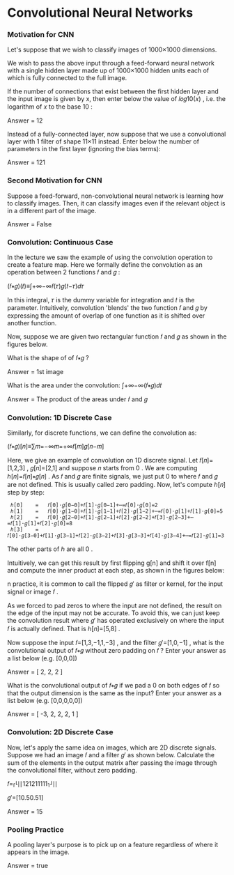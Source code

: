 # Convolutional Neural Networks


### Motivation for CNN


Let's suppose that we wish to classify images of  1000×1000  dimensions.

We wish to pass the above input through a feed-forward neural network with a single hidden layer made up of  1000×1000  hidden units each of which is fully connected to the full image.

If the number of connections that exist between the first hidden layer and the input image is given by x, then enter below the value of  𝑙𝑜𝑔10(𝑥) , i.e. the logarithm of  𝑥  to the base  10 :

Answer = 12

Instead of a fully-connected layer, now suppose that we use a convolutional layer with  1  filter of shape  11×11  instead. Enter below the number of parameters in the first layer (ignoring the bias terms):

Answer = 121


### Second Motivation for CNN

Suppose a feed-forward, non-convolutional neural network is learning how to classify images. Then, it can classify images even if the relevant object is in a different part of the image.

Answer = False


### Convolution: Continuous Case

In the lecture we saw the example of using the convolution operation to create a feature map. Here we formally define the convolution as an operation between 2 functions  𝑓  and  𝑔 :

(𝑓∗𝑔)(𝑡)≡∫+∞−∞𝑓(𝜏)𝑔(𝑡−𝜏)𝑑𝜏 
 
In this integral,  𝜏  is the dummy variable for integration and  𝑡  is the parameter. Intuitively, convolution 'blends' the two function  𝑓  and  𝑔  by expressing the amount of overlap of one function as it is shifted over another function.

Now, suppose we are given two rectangular function  𝑓  and  𝑔  as shown in the figures below.


What is the shape of of  𝑓∗𝑔 ?

Answer = 1st image

What is the area under the convolution:  ∫+∞−∞(𝑓∗𝑔)𝑑𝑡

Answer = The product of the areas under  𝑓  and  𝑔


### Convolution: 1D Discrete Case


Similarly, for discrete functions, we can define the convolution as:

(𝑓∗𝑔)[𝑛]≡∑𝑚=−∞𝑚=+∞𝑓[𝑚]𝑔[𝑛−𝑚] 
 
Here, we give an example of convolution on 1D discrete signal.
Let  𝑓[𝑛]=[1,2,3] ,  𝑔[𝑛]=[2,1]  and suppose  𝑛  starts from  0 . We are computing  ℎ[𝑛]=𝑓[𝑛]∗𝑔[𝑛] .
As  𝑓  and  𝑔  are finite signals, we just put  0  to where  𝑓  and  𝑔  are not defined. This is usually called zero padding. Now, let's compute  ℎ[𝑛]  step by step:

 	 ℎ[0] 	 = 	 𝑓[0]⋅𝑔[0−0]+𝑓[1]⋅𝑔[0−1]+⋯=𝑓[0]⋅𝑔[0]=2 	 	 
 	 ℎ[1] 	 = 	 𝑓[0]⋅𝑔[1−0]+𝑓[1]⋅𝑔[1−1]+𝑓[2]⋅𝑔[1−2]+⋯=𝑓[0]⋅𝑔[1]+𝑓[1]⋅𝑔[0]=5 	 	 
 	 ℎ[2] 	 = 	 𝑓[0]⋅𝑔[2−0]+𝑓[1]⋅𝑔[2−1]+𝑓[2]⋅𝑔[2−2]+𝑓[3]⋅𝑔[2−3]+⋯=𝑓[1]⋅𝑔[1]+𝑓[2]⋅𝑔[0]=8 	 	 
 	 ℎ[3] 	 = 	 𝑓[0]⋅𝑔[3−0]+𝑓[1]⋅𝑔[3−1]+𝑓[2]⋅𝑔[3−2]+𝑓[3]⋅𝑔[3−3]+𝑓[4]⋅𝑔[3−4]+⋯=𝑓[2]⋅𝑔[1]=3 	 	 
The other parts of  ℎ  are all  0 .

Intuitively, we can get this result by first flipping g[n] and shift it over f[n] and compute the inner product at each step, as shown in the figures below:



n practice, it is common to call the flipped  𝑔′  as filter or kernel, for the input signal or image  𝑓 .

As we forced to pad zeros to where the input are not defined, the result on the edge of the input may not be accurate. To avoid this, we can just keep the convolution result where  𝑔′  has operated exclusively on where the input  𝑓  is actually defined. That is  ℎ[𝑛]=[5,8] .

Now suppose the input  𝑓=[1,3,−1,1,−3] , and the filter  𝑔′=[1,0,−1] , what is the convolutional output of  𝑓∗𝑔  without zero padding on  𝑓 ? Enter your answer as a list below (e.g. [0,0,0])


Answer = [ 2, 2, 2 ]

What is the convolutional output of  𝑓∗𝑔  if we pad a  0  on both edges of  𝑓  so that the output dimension is the same as the input? Enter your answer as a list below (e.g. [0,0,0,0,0])

Answer = [ -3, 2, 2, 2, 1 ]



### Convolution: 2D Discrete Case


Now, let's apply the same idea on images, which are 2D discrete signals. Suppose we had an image  𝑓  and a filter  𝑔′  as shown below. Calculate the sum of the elements in the output matrix after passing the image through the convolutional filter, without zero padding.

𝑓=⎡⎣⎢⎢121211111⎤⎦⎥⎥ 
 
𝑔′=[10.50.51]


Answer = 15


### Pooling Practice


A pooling layer's purpose is to pick up on a feature regardless of where it appears in the image.


Answer = true











